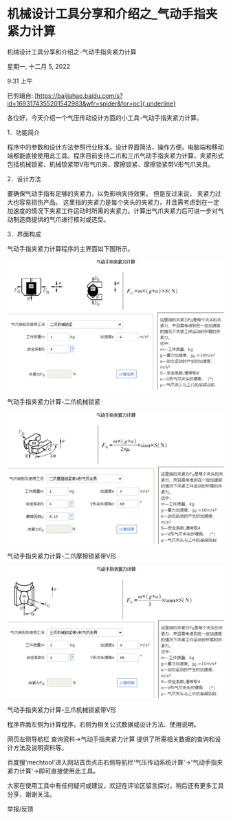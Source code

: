 # 机械设计工具分享和介绍之_气动手指夹紧力计算

机械设计工具分享和介绍之-气动手指夹紧力计算

星期一, 十二月 5, 2022

9:31 上午

 

已剪辑自: [https://baijiahao.baidu.com/s?id=1693174355201542983&wfr=spider&for=pc]{.underline}

各位好，今天介绍一个气压传动设计方面的小工具-气动手指夹紧力计算。

1．功能简介

程序中的参数和设计方法参照行业标准。设计界面简洁，操作方便。电脑端和移动端都能直接使用此工具。程序目前支持二爪和三爪气动手指夹紧力计算，夹紧形式包括机械锁紧、机械锁紧带V形气爪夹、摩擦锁紧、摩擦锁紧带V形气爪夹具。

2．设计方法

要确保气动手指有足够的夹紧力，以免影响夹持效果。 但是反过来说， 夹紧力过大也容易损伤产品。 这里指的夹紧力是每个夹头的夹紧力，并且需考虑到在一定加速度的情况下夹紧工件运动时所需的夹紧力。计算出气爪夹紧力后可进一步对气动制造商提供的气爪进行核对或选型。

3．界面构成

气动手指夹紧力计算程序的主界面如下图所示。

![](../../../assets/018_机械设计工具分享和介绍之-气动手指夹紧力计算_000.png) 

气动手指夹紧力计算-二爪机械锁紧

![](../../../assets/018_机械设计工具分享和介绍之-气动手指夹紧力计算_001.png) 

气动手指夹紧力计算-二爪摩擦锁紧带V形

![](../../../assets/018_机械设计工具分享和介绍之-气动手指夹紧力计算_002.png) 

气动手指夹紧力计算-三爪机械锁紧带V形

程序界面左侧为计算程序，右侧为相关公式数据或设计方法、使用说明。

网页左侧导航栏 查询资料-\>气动手指夹紧力计算 提供了所需相关数据的查询和设计方法及说明资料等。

百度搜\'mechtool\'进入网站首页点击右侧导航栏\'气压传动系统计算\'-\>'气动手指夹紧力计算'-\>即可直接使用此工具。

大家在使用工具中有任何疑问或建议，欢迎在评论区留言探讨。稍后还有更多工具分享，谢谢关注。

举报/反馈

